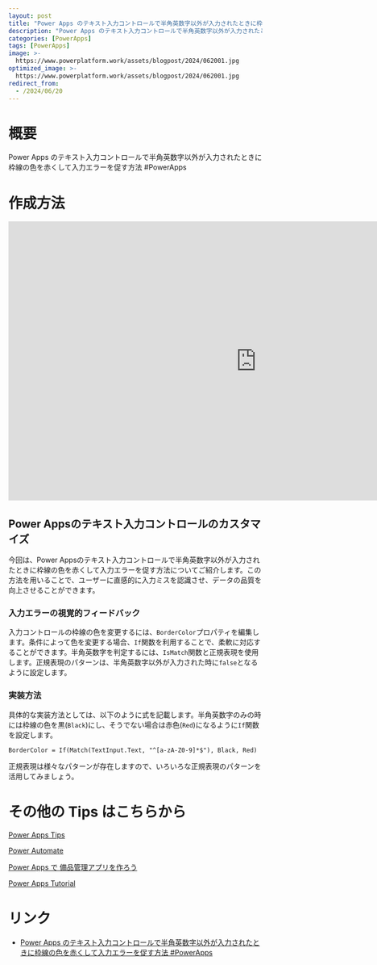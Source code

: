 ```yaml
---
layout: post
title: "Power Apps のテキスト入力コントロールで半角英数字以外が入力されたときに枠線の色を赤くして入力エラーを促す方法 #PowerApps"
description: "Power Apps のテキスト入力コントロールで半角英数字以外が入力されたときに枠線の色を赤くして入力エラーを促す方法 #PowerAppsを動画で分かりやすく解説"
categories: [PowerApps]
tags: [PowerApps]
image: >-
  https://www.powerplatform.work/assets/blogpost/2024/062001.jpg
optimized_image: >-
  https://www.powerplatform.work/assets/blogpost/2024/062001.jpg
redirect_from:
  - /2024/06/20
---
```



#  概要

Power Apps のテキスト入力コントロールで半角英数字以外が入力されたときに枠線の色を赤くして入力エラーを促す方法 #PowerApps


# 作成方法

<iframe width="983" height="553" src="https://www.youtube.com/embed/DPzZ6P38aZ0" title="YouTube video player" frameborder="0" allow="accelerometer; autoplay; clipboard-write; encrypted-media; gyroscope; picture-in-picture" allowfullscreen></iframe>


## Power Appsのテキスト入力コントロールのカスタマイズ

今回は、Power Appsのテキスト入力コントロールで半角英数字以外が入力されたときに枠線の色を赤くして入力エラーを促す方法についてご紹介します。この方法を用いることで、ユーザーに直感的に入力ミスを認識させ、データの品質を向上させることができます。

### 入力エラーの視覚的フィードバック

入力コントロールの枠線の色を変更するには、`BorderColor`プロパティを編集します。条件によって色を変更する場合、`If`関数を利用することで、柔軟に対応することができます。半角英数字を判定するには、`IsMatch`関数と正規表現を使用します。正規表現のパターンは、半角英数字以外が入力された時に`false`となるように設定します。

### 実装方法

具体的な実装方法としては、以下のように式を記載します。半角英数字のみの時には枠線の色を黒(`Black`)にし、そうでない場合は赤色(`Red`)になるように`If`関数を設定します。

```PowerApps
BorderColor = If(Match(TextInput.Text, "^[a-zA-Z0-9]*$"), Black, Red)
```

正規表現は様々なパターンが存在しますので、いろいろな正規表現のパターンを活用してみましょう。


# その他の Tips はこちらから

[Power Apps Tips](https://www.youtube.com/watch?v=VrAQf3JQ7yM&list=PLVhFi1fb3DqakSLVMn22DDcySXh9jtzi- )


[Power Automate](https://www.youtube.com/watch?v=-YnJYT0ASEM&list=PLVhFi1fb3Dqbzic6GieqnLFgD3aTj-eHA)


[Power Apps で 備品管理アプリを作ろう](https://www.youtube.com/playlist?list=PLVhFi1fb3DqZM3HKb8Hea6XEL96990Fyn)


[Power Apps Tutorial](https://www.youtube.com/playlist?list=PLVhFi1fb3DqalxpL974VvAJvV4iWoSbe_)


# リンク


- [Power Apps のテキスト入力コントロールで半角英数字以外が入力されたときに枠線の色を赤くして入力エラーを促す方法 #PowerApps](https://www.youtube.com/watch?v=DPzZ6P38aZ0)

